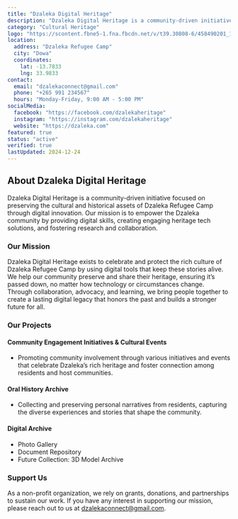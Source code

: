 ```yaml
---
title: "Dzaleka Digital Heritage"
description: "Dzaleka Digital Heritage is a community-driven initiative focused on preserving the cultural and historical assets of Dzaleka Refugee Camp through digital innovation. "
category: "Cultural Heritage"
logo: "https://scontent.fbne5-1.fna.fbcdn.net/v/t39.30808-6/458490201_1670020087180947_543034666053705109_n.jpg?_nc_cat=100&ccb=1-7&_nc_sid=6ee11a&_nc_ohc=rQafULpQHNkQ7kNvgEQBQO-&_nc_zt=23&_nc_ht=scontent.fbne5-1.fna&_nc_gid=Ai74LwJ-A36x2N_LzeVg3X6&oh=00_AYAEEgxhd9EOK6csoGjIBqT29UU8QlAra0zRXTok3G0f_Q&oe=676FF69E"
location:
  address: "Dzaleka Refugee Camp"
  city: "Dowa"
  coordinates:
    lat: -13.7833
    lng: 33.9833
contact:
  email: "dzalekaconnect@gmail.com"
  phone: "+265 991 234567"
  hours: "Monday-Friday, 9:00 AM - 5:00 PM"
socialMedia:
  facebook: "https://facebook.com/dzalekaheritage"
  instagram: "https://instagram.com/dzalekaheritage"
  website: "https://dzaleka.com"
featured: true
status: "active"
verified: true
lastUpdated: 2024-12-24
---
```


## About Dzaleka Digital Heritage

Dzaleka Digital Heritage is a community-driven initiative focused on preserving the cultural and historical assets of Dzaleka Refugee Camp through digital innovation. Our mission is to empower the Dzaleka community by providing digital skills, creating engaging heritage tech solutions, and fostering research and collaboration.

### Our Mission
Dzaleka Digital Heritage exists to celebrate and protect the rich culture of Dzaleka Refugee Camp by using digital tools that keep these stories alive. We help our community preserve and share their heritage, ensuring it’s passed down, no matter how technology or circumstances change. Through collaboration, advocacy, and learning, we bring people together to create a lasting digital legacy that honors the past and builds a stronger future for all.

### Our Projects

#### Community Engagement Initiatives & Cultural Events
- Promoting community involvement through various initiatives and events that celebrate Dzaleka’s rich heritage and foster connection among residents and host communities.

#### Oral History Archive
- Collecting and preserving personal narratives from residents, capturing the diverse experiences and stories that shape the community.

#### Digital Archive
- Photo Gallery
- Document Repository
- Future Collection: 3D Model Archive

### Support Us
As a non-profit organization, we rely on grants, donations, and partnerships to sustain our work. If you have any interest in supporting our mission, please reach out to us at [dzalekaconnect@gmail.com](mailto:dzalekaconnect@gmail.com).
